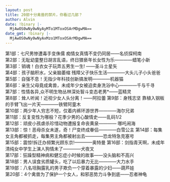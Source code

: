 ```yaml
---
layout: post
title: 20部十分禽兽的禁片，你看过几部？
author: Alvin
date: !binary |-
  MjAwOS0wNy0wNyAyMTo1MToxOSArMDgwMA==
date_gmt: !binary |-
  MjAwOS0wNy0wNyAxMzo1MToxOSArMDgwMA==
---
```

第1部：七尺男惨遭毒手变侏儒 痴情女真情不变仍同居&mdash;&mdash;名侦探柯南  
第2部：无耻幼童整日胡言乱语，终日猥亵年长女性为乐&mdash;&mdash;&mdash;&mdash;蜡笔小新  
第3部：销魂！白衣女子玩弄五男生一生! &mdash;&mdash;圣斗士星矢  
第4部：孩子脑积水，父亲脑萎缩 残障父子快乐生活&mdash;&mdash;&mdash;&mdash;大头儿子小头爸爸  
第5部：自强不息！无指少年科技创新搞发明&mdash;&mdash;&mdash;&mdash;机器猫  
第6部：亲生父母竟成禽兽，未成年少女被迫卖身洗浴中心&mdash;&mdash;&mdash;&mdash;千与千寻  
第7部：性情各异,众不明生物丛林深处智斗变态老男*&mdash;&mdash;蓝精灵  
第8部：耸人听闻！近视少女人头分离！&mdash;&mdash;阿拉蕾
第9部：身残志坚 靠植入钢板的手臂飞出一片天&mdash;&mdash;&mdash;&mdash;铁臂阿童木  
第10部：两少年人穷志不短，仅着内裤环游世界&mdash;&mdash;&mdash;&mdash;海尔兄弟  
第11部：反复变性为哪般？花季少男的心酸情史&mdash;&mdash;乱码1/2  
第12部：顽皮小孩虐杀珍惜动物遭报复命丧黄泉&mdash;&mdash;&mdash;&mdash; 哪吒闹海  
第13部：惊！恶母杀女未遂，奇！尸变终成眷侣&mdash;&mdash;&mdash;&mdash;白雪公主
第14部：每集女主角都被抓走，每集男主角都被射出去&mdash;&mdash;&mdash;&mdash;恐龙特急克塞号  
第15部：震惊!拆迁办频繁光顾东京!&mdash;&mdash;&mdash;&mdash;奥特曼
第16部：剑指青天啊，未成年清纯女中学生上演人狗情未了&mdash;&mdash;&mdash;&mdash;犬夜叉  
第17部：狂躁型精神病和健忘症小时候的故事&mdash;&mdash;没头脑和不高兴  
第18部：男人误食劣质罐头，吃了以后暴力无比&mdash;&mdash;&mdash;&mdash;大力水手  
第19部：八名坦胸露乳的男子欺负一个穿着暴露的少妇&mdash;&mdash;葫芦娃  
第20部：4个禽兽为了保护一个女人，和邪恶势力斗争到底&mdash;&mdash;忍者神龟
